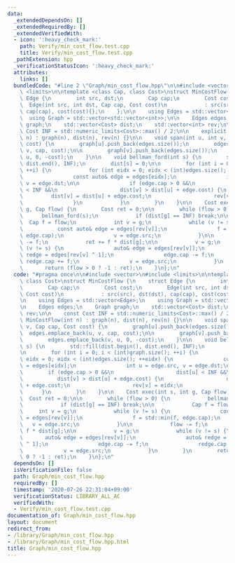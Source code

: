 ```yaml
---
data:
  _extendedDependsOn: []
  _extendedRequiredBy: []
  _extendedVerifiedWith:
  - icon: ':heavy_check_mark:'
    path: Verify/min_cost_flow.test.cpp
    title: Verify/min_cost_flow.test.cpp
  _pathExtension: hpp
  _verificationStatusIcon: ':heavy_check_mark:'
  attributes:
    links: []
  bundledCode: "#line 2 \"Graph/min_cost_flow.hpp\"\n\n#include <vector>\n#include\
    \ <limits>\n\ntemplate <class Cap, class Cost>\nstruct MinCostFlow {\n    struct\
    \ Edge {\n        int src, dst;\n        Cap cap;\n        Cost cost;\n      \
    \  Edge(int src, int dst, Cap cap, Cost cost)\n            : src(src), dst(dst),\
    \ cap(cap), cost(cost){};\n    };\n\n    using Edges = std::vector<Edge>;\n  \
    \  using Graph = std::vector<std::vector<int>>;\n\n    Edges edges;\n    Graph\
    \ graph;\n    std::vector<Cost> dist;\n    std::vector<int> rev;\n\n    const\
    \ Cost INF = std::numeric_limits<Cost>::max() / 2;\n\n    explicit MinCostFlow(int\
    \ n) : graph(n), dist(n), rev(n) {}\n\n    void span(int u, int v, Cap cap, Cost\
    \ cost) {\n        graph[u].push_back(edges.size());\n        edges.emplace_back(u,\
    \ v, cap, cost);\n\n        graph[v].push_back(edges.size());\n        edges.emplace_back(v,\
    \ u, 0, -cost);\n    }\n\n    void bellman_ford(int s) {\n        std::fill(dist.begin(),\
    \ dist.end(), INF);\n        dist[s] = 0;\n\n        for (int i = 0; i < (int)graph.size();\
    \ ++i) {\n            for (int eidx = 0; eidx < (int)edges.size(); ++eidx) {\n\
    \                const auto& edge = edges[eidx];\n                int u = edge.src,\
    \ v = edge.dst;\n\n                if (edge.cap > 0 &&\n                    dist[u]\
    \ < INF &&\n                    dist[v] > dist[u] + edge.cost) {\n           \
    \         dist[v] = dist[u] + edge.cost;\n                    rev[v] = eidx;\n\
    \                }\n            }\n        }\n    }\n\n    Cost exec(int s, int\
    \ g, Cap flow) {\n        Cost ret = 0;\n\n        while (flow > 0) {\n      \
    \      bellman_ford(s);\n            if (dist[g] == INF) break;\n\n          \
    \  Cap f = flow;\n            int v = g;\n            while (v != s) {\n     \
    \           const auto& edge = edges[rev[v]];\n                f = std::min(f,\
    \ edge.cap);\n                v = edge.src;\n            }\n\n            flow\
    \ -= f;\n            ret += f * dist[g];\n\n            v = g;\n            while\
    \ (v != s) {\n                auto& edge = edges[rev[v]];\n                auto&\
    \ redge = edges[rev[v] ^ 1];\n                edge.cap -= f;\n               \
    \ redge.cap += f;\n                v = edge.src;\n            }\n        }\n \
    \       return (flow > 0 ? -1 : ret);\n    }\n};\n"
  code: "#pragma once\n\n#include <vector>\n#include <limits>\n\ntemplate <class Cap,\
    \ class Cost>\nstruct MinCostFlow {\n    struct Edge {\n        int src, dst;\n\
    \        Cap cap;\n        Cost cost;\n        Edge(int src, int dst, Cap cap,\
    \ Cost cost)\n            : src(src), dst(dst), cap(cap), cost(cost){};\n    };\n\
    \n    using Edges = std::vector<Edge>;\n    using Graph = std::vector<std::vector<int>>;\n\
    \n    Edges edges;\n    Graph graph;\n    std::vector<Cost> dist;\n    std::vector<int>\
    \ rev;\n\n    const Cost INF = std::numeric_limits<Cost>::max() / 2;\n\n    explicit\
    \ MinCostFlow(int n) : graph(n), dist(n), rev(n) {}\n\n    void span(int u, int\
    \ v, Cap cap, Cost cost) {\n        graph[u].push_back(edges.size());\n      \
    \  edges.emplace_back(u, v, cap, cost);\n\n        graph[v].push_back(edges.size());\n\
    \        edges.emplace_back(v, u, 0, -cost);\n    }\n\n    void bellman_ford(int\
    \ s) {\n        std::fill(dist.begin(), dist.end(), INF);\n        dist[s] = 0;\n\
    \n        for (int i = 0; i < (int)graph.size(); ++i) {\n            for (int\
    \ eidx = 0; eidx < (int)edges.size(); ++eidx) {\n                const auto& edge\
    \ = edges[eidx];\n                int u = edge.src, v = edge.dst;\n\n        \
    \        if (edge.cap > 0 &&\n                    dist[u] < INF &&\n         \
    \           dist[v] > dist[u] + edge.cost) {\n                    dist[v] = dist[u]\
    \ + edge.cost;\n                    rev[v] = eidx;\n                }\n      \
    \      }\n        }\n    }\n\n    Cost exec(int s, int g, Cap flow) {\n      \
    \  Cost ret = 0;\n\n        while (flow > 0) {\n            bellman_ford(s);\n\
    \            if (dist[g] == INF) break;\n\n            Cap f = flow;\n       \
    \     int v = g;\n            while (v != s) {\n                const auto& edge\
    \ = edges[rev[v]];\n                f = std::min(f, edge.cap);\n             \
    \   v = edge.src;\n            }\n\n            flow -= f;\n            ret +=\
    \ f * dist[g];\n\n            v = g;\n            while (v != s) {\n         \
    \       auto& edge = edges[rev[v]];\n                auto& redge = edges[rev[v]\
    \ ^ 1];\n                edge.cap -= f;\n                redge.cap += f;\n   \
    \             v = edge.src;\n            }\n        }\n        return (flow >\
    \ 0 ? -1 : ret);\n    }\n};\n"
  dependsOn: []
  isVerificationFile: false
  path: Graph/min_cost_flow.hpp
  requiredBy: []
  timestamp: '2020-07-26 22:31:04+09:00'
  verificationStatus: LIBRARY_ALL_AC
  verifiedWith:
  - Verify/min_cost_flow.test.cpp
documentation_of: Graph/min_cost_flow.hpp
layout: document
redirect_from:
- /library/Graph/min_cost_flow.hpp
- /library/Graph/min_cost_flow.hpp.html
title: Graph/min_cost_flow.hpp
---
```

